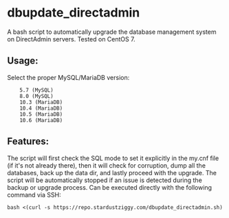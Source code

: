 # dbupdate_directadmin

A bash script to automatically upgrade the database management system on DirectAdmin servers. Tested on CentOS 7.


## Usage:

Select the proper MySQL/MariaDB version:
```
    5.7 (MySQL)
    8.0 (MySQL)
    10.3 (MariaDB)
    10.4 (MariaDB)
    10.5 (MariaDB)
    10.6 (MariaDB)
 ```
 
## Features:

The script will first check the SQL mode to set it explicitly in the my.cnf file (if it's not already there), then it will check for corruption, dump all the databases, back up the data dir, and lastly proceed with the upgrade. The script will be automatically stopped if an issue is detected during the backup or upgrade process.
Can be executed directly with the following command via SSH:

```bash <(curl -s https://repo.stardustziggy.com/dbupdate_directadmin.sh)```
